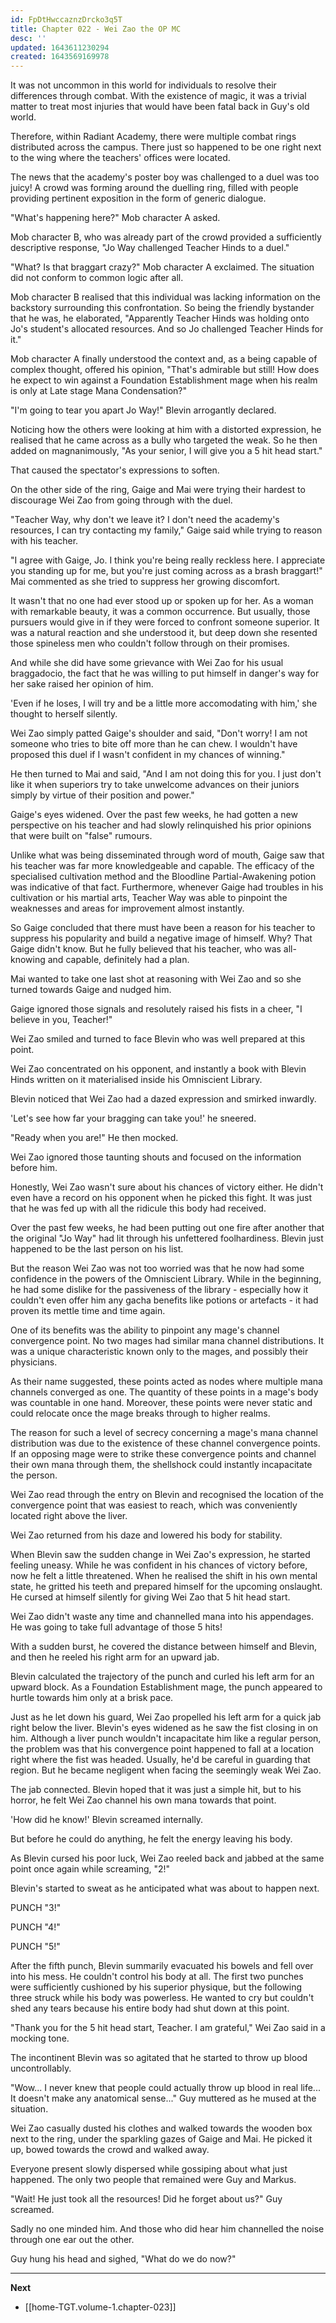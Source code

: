 ```yaml
---
id: FpDtHwccaznzDrcko3q5T
title: Chapter 022 - Wei Zao the OP MC
desc: ''
updated: 1643611230294
created: 1643569169978
---
```


It was not uncommon in this world for individuals to resolve their differences through combat. With the existence of magic, it was a trivial matter to treat most injuries that would have been fatal back in Guy's old world.

Therefore, within Radiant Academy, there were multiple combat rings distributed across the campus. There just so happened to be one right next to the wing where the teachers' offices were located.

The news that the academy's poster boy was challenged to a duel was too juicy! A crowd was forming around the duelling ring, filled with people providing pertinent exposition in the form of generic dialogue.

"What's happening here?" Mob character A asked.

Mob character B, who was already part of the crowd provided a sufficiently descriptive response, "Jo Way challenged Teacher Hinds to a duel."

"What? Is that braggart crazy?" Mob character A exclaimed. The situation did not conform to common logic after all.

Mob character B realised that this individual was lacking information on the backstory surrounding this confrontation. So being the friendly bystander that he was, he elaborated, "Apparently Teacher Hinds was holding onto Jo's student's allocated resources. And so Jo challenged Teacher Hinds for it."

Mob character A finally understood the context and, as a being capable of complex thought, offered his opinion, "That's admirable but still! How does he expect to win against a Foundation Establishment mage when his realm is only at Late stage Mana Condensation?"

"I'm going to tear you apart Jo Way!" Blevin arrogantly declared. 

Noticing how the others were looking at him with a distorted expression, he realised that he came across as a bully who targeted the weak. So he then added on magnanimously, "As your senior, I will give you a 5 hit head start."

That caused the spectator's expressions to soften.

On the other side of the ring, Gaige and Mai were trying their hardest to discourage Wei Zao from going through with the duel.

"Teacher Way, why don't we leave it? I don't need the academy's resources, I can try contacting my family," Gaige said while trying to reason with his teacher.

"I agree with Gaige, Jo. I think you're being really reckless here. I appreciate you standing up for me, but you're just coming across as a brash braggart!" Mai commented as she tried to suppress her growing discomfort.

It wasn't that no one had ever stood up or spoken up for her. As a woman with remarkable beauty, it was a common occurrence. But usually, those pursuers would give in if they were forced to confront someone superior. It was a natural reaction and she understood it, but deep down she resented those spineless men who couldn't follow through on their promises.

And while she did have some grievance with Wei Zao for his usual braggadocio, the fact that he was willing to put himself in danger's way for her sake raised her opinion of him.

'Even if he loses, I will try and be a little more accomodating with him,' she thought to herself silently.

Wei Zao simply patted Gaige's shoulder and said, "Don't worry! I am not someone who tries to bite off more than he can chew. I wouldn't have proposed this duel if I wasn't confident in my chances of winning."

He then turned to Mai and said, "And I am not doing this for you. I just don't like it when superiors try to take unwelcome advances on their juniors simply by virtue of their position and power."

Gaige's eyes widened. Over the past few weeks, he had gotten a new perspective on his teacher and had slowly relinquished his prior opinions that were built on "false" rumours.

Unlike what was being disseminated through word of mouth, Gaige saw that his teacher was far more knowledgeable and capable. The efficacy of the specialised cultivation method and the Bloodline Partial-Awakening potion was indicative of that fact. Furthermore, whenever Gaige had troubles in his cultivation or his martial arts, Teacher Way was able to pinpoint the weaknesses and areas for improvement almost instantly.

So Gaige concluded that there must have been a reason for his teacher to suppress his popularity and build a negative image of himself. Why? That Gaige didn't know. But he fully believed that his teacher, who was all-knowing and capable, definitely had a plan.

Mai wanted to take one last shot at reasoning with Wei Zao and so she turned towards Gaige and nudged him.

Gaige ignored those signals and resolutely raised his fists in a cheer, "I believe in you, Teacher!"

Wei Zao smiled and turned to face Blevin who was well prepared at this point.

Wei Zao concentrated on his opponent, and instantly a book with Blevin Hinds written on it materialised inside his Omniscient Library.

Blevin noticed that Wei Zao had a dazed expression and smirked inwardly.

'Let's see how far your bragging can take you!' he sneered.

"Ready when you are!" He then mocked.

Wei Zao ignored those taunting shouts and focused on the information before him.

Honestly, Wei Zao wasn't sure about his chances of victory either. He didn't even have a record on his opponent when he picked this fight. It was just that he was fed up with all the ridicule this body had received.

Over the past few weeks, he had been putting out one fire after another that the original "Jo Way" had lit through his unfettered foolhardiness. Blevin just happened to be the last person on his list.

But the reason Wei Zao was not too worried was that he now had some confidence in the powers of the Omniscient Library. While in the beginning, he had some dislike for the passiveness of the library - especially how it couldn't even offer him any gacha benefits like potions or artefacts - it had proven its mettle time and time again.

One of its benefits was the ability to pinpoint any mage's channel convergence point. No two mages had similar mana channel distributions. It was a unique characteristic known only to the mages, and possibly their physicians.

As their name suggested, these points acted as nodes where multiple mana channels converged as one. The quantity of these points in a mage's body was countable in one hand. Moreover, these points were never static and could relocate once the mage breaks through to higher realms.

The reason for such a level of secrecy concerning a mage's mana channel distribution was due to the existence of these channel convergence points. If an opposing mage were to strike these convergence points and channel their own mana through them, the shellshock could instantly incapacitate the person.

Wei Zao read through the entry on Blevin and recognised the location of the convergence point that was easiest to reach, which was conveniently located right above the liver.

Wei Zao returned from his daze and lowered his body for stability.

When Blevin saw the sudden change in Wei Zao's expression, he started feeling uneasy. While he was confident in his chances of victory before, now he felt a little threatened. When he realised the shift in his own mental state, he gritted his teeth and prepared himself for the upcoming onslaught. He cursed at himself silently for giving Wei Zao that 5 hit head start.

Wei Zao didn't waste any time and channelled mana into his appendages. He was going to take full advantage of those 5 hits!

With a sudden burst, he covered the distance between himself and Blevin, and then he reeled his right arm for an upward jab.

Blevin calculated the trajectory of the punch and curled his left arm for an upward block. As a Foundation Establishment mage, the punch appeared to hurtle towards him only at a brisk pace.

Just as he let down his guard, Wei Zao propelled his left arm for a quick jab right below the liver. Blevin's eyes widened as he saw the fist closing in on him. Although a liver punch wouldn't incapacitate him like a regular person, the problem was that his convergence point happened to fall at a location right where the fist was headed. Usually, he'd be careful in guarding that region. But he became negligent when facing the seemingly weak Wei Zao.

The jab connected. Blevin hoped that it was just a simple hit, but to his horror, he felt Wei Zao channel his own mana towards that point.

'How did he know!' Blevin screamed internally.

But before he could do anything, he felt the energy leaving his body.

As Blevin cursed his poor luck, Wei Zao reeled back and jabbed at the same point once again while screaming, "2!"

Blevin's started to sweat as he anticipated what was about to happen next.

PUNCH "3!"

PUNCH "4!"

PUNCH "5!"

After the fifth punch, Blevin summarily evacuated his bowels and fell over into his mess. He couldn't control his body at all. The first two punches were sufficiently cushioned by his superior physique, but the following three struck while his body was powerless. He wanted to cry but couldn't shed any tears because his entire body had shut down at this point.

"Thank you for the 5 hit head start, Teacher. I am grateful," Wei Zao said in a mocking tone.

The incontinent Blevin was so agitated that he started to throw up blood uncontrollably.

"Wow... I never knew that people could actually throw up blood in real life... It doesn't make any anatomical sense..." Guy muttered as he mused at the situation.

Wei Zao casually dusted his clothes and walked towards the wooden box next to the ring, under the sparkling gazes of Gaige and Mai. He picked it up, bowed towards the crowd and walked away.

Everyone present slowly dispersed while gossiping about what just happened. The only two people that remained were Guy and Markus.

"Wait! He just took all the resources! Did he forget about us?" Guy screamed.

Sadly no one minded him. And those who did hear him channelled the noise through one ear out the other.

Guy hung his head and sighed, "What do we do now?"

____

**Next**
* [[home-TGT.volume-1.chapter-023]]